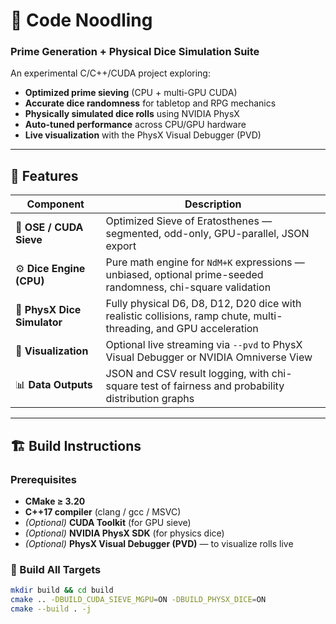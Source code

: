 # 🎲 Code Noodling  
### Prime Generation + Physical Dice Simulation Suite  

An experimental C/C++/CUDA project exploring:  
- **Optimized prime sieving** (CPU + multi-GPU CUDA)  
- **Accurate dice randomness** for tabletop and RPG mechanics  
- **Physically simulated dice rolls** using NVIDIA PhysX  
- **Auto-tuned performance** across CPU/GPU hardware  
- **Live visualization** with the PhysX Visual Debugger (PVD)

---

## 🚀 Features

| Component | Description |
|------------|-------------|
| 🧮 **OSE / CUDA Sieve** | Optimized Sieve of Eratosthenes — segmented, odd-only, GPU-parallel, JSON export |
| ⚙️ **Dice Engine (CPU)** | Pure math engine for `NdM+K` expressions — unbiased, optional prime-seeded randomness, chi-square validation |
| 🧊 **PhysX Dice Simulator** | Fully physical D6, D8, D12, D20 dice with realistic collisions, ramp chute, multi-threading, and GPU acceleration |
| 🔭 **Visualization** | Optional live streaming via `--pvd` to PhysX Visual Debugger or NVIDIA Omniverse View |
| 📊 **Data Outputs** | JSON and CSV result logging, with chi-square test of fairness and probability distribution graphs |

---

## 🏗️ Build Instructions

### Prerequisites
- **CMake ≥ 3.20**
- **C++17 compiler** (clang / gcc / MSVC)
- *(Optional)* **CUDA Toolkit** (for GPU sieve)
- *(Optional)* **NVIDIA PhysX SDK** (for physics dice)
- *(Optional)* **PhysX Visual Debugger (PVD)** — to visualize rolls live

### 🧩 Build All Targets

```bash
mkdir build && cd build
cmake .. -DBUILD_CUDA_SIEVE_MGPU=ON -DBUILD_PHYSX_DICE=ON
cmake --build . -j